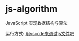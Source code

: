 # js-algorithm

JavaScript 实现数据结构与算法

运行方式: [用vscode来调试js文件吧](https://mogiihu.github.io/posts/%E7%94%A8vscode%E6%9D%A5%E8%B0%83%E8%AF%95js%E6%96%87%E4%BB%B6%E5%90%A7/)